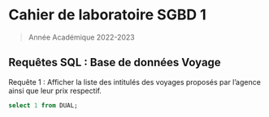 # Cahier de laboratoire SGBD 1
> Année Académique 2022-2023

## Requêtes SQL : Base de données Voyage


Requête 1 :
Afficher la liste des intitulés des voyages proposés par l’agence ainsi que leur prix respectif.



~~~sql
select 1 from DUAL;
~~~
